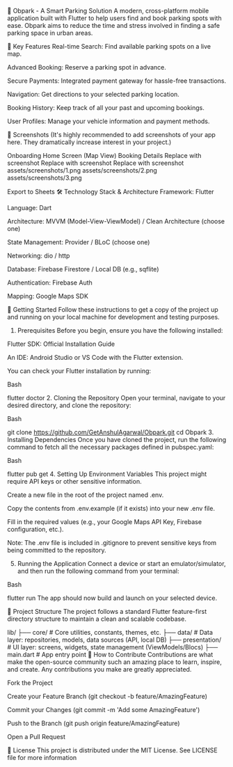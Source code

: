 🚗 Obpark - A Smart Parking Solution
A modern, cross-platform mobile application built with Flutter to help users find and book parking spots with ease. Obpark aims to reduce the time and stress involved in finding a safe parking space in urban areas.

🌟 Key Features
Real-time Search: Find available parking spots on a live map.

Advanced Booking: Reserve a parking spot in advance.

Secure Payments: Integrated payment gateway for hassle-free transactions.

Navigation: Get directions to your selected parking location.

Booking History: Keep track of all your past and upcoming bookings.

User Profiles: Manage your vehicle information and payment methods.

📸 Screenshots
(It's highly recommended to add screenshots of your app here. They dramatically increase interest in your project.)

Onboarding	Home Screen (Map View)	Booking Details
Replace with screenshot	Replace with screenshot	Replace with screenshot
assets/screenshots/1.png	assets/screenshots/2.png	assets/screenshots/3.png

Export to Sheets
🛠️ Technology Stack & Architecture
Framework: Flutter

Language: Dart

Architecture: MVVM (Model-View-ViewModel) / Clean Architecture (choose one)

State Management: Provider / BLoC (choose one)

Networking: dio / http

Database: Firebase Firestore / Local DB (e.g., sqflite)

Authentication: Firebase Auth

Mapping: Google Maps SDK

🚀 Getting Started
Follow these instructions to get a copy of the project up and running on your local machine for development and testing purposes.

1. Prerequisites
   Before you begin, ensure you have the following installed:

Flutter SDK: Official Installation Guide

An IDE: Android Studio or VS Code with the Flutter extension.

You can check your Flutter installation by running:

Bash

flutter doctor
2. Cloning the Repository
   Open your terminal, navigate to your desired directory, and clone the repository:

Bash

git clone https://github.com/GetAnshulAgarwal/Obpark.git
cd Obpark
3. Installing Dependencies
   Once you have cloned the project, run the following command to fetch all the necessary packages defined in pubspec.yaml:

Bash

flutter pub get
4. Setting Up Environment Variables
   This project might require API keys or other sensitive information.

Create a new file in the root of the project named .env.

Copy the contents from .env.example (if it exists) into your new .env file.

Fill in the required values (e.g., your Google Maps API Key, Firebase configuration, etc.).

Note: The .env file is included in .gitignore to prevent sensitive keys from being committed to the repository.

5. Running the Application
   Connect a device or start an emulator/simulator, and then run the following command from your terminal:

Bash

flutter run
The app should now build and launch on your selected device.

📁 Project Structure
The project follows a standard Flutter feature-first directory structure to maintain a clean and scalable codebase.

lib/
├── core/           # Core utilities, constants, themes, etc.
├── data/           # Data layer: repositories, models, data sources (API, local DB)
├── presentation/   # UI layer: screens, widgets, state management (ViewModels/Blocs)
├── main.dart       # App entry point
🤝 How to Contribute
Contributions are what make the open-source community such an amazing place to learn, inspire, and create. Any contributions you make are greatly appreciated.

Fork the Project

Create your Feature Branch (git checkout -b feature/AmazingFeature)

Commit your Changes (git commit -m 'Add some AmazingFeature')

Push to the Branch (git push origin feature/AmazingFeature)

Open a Pull Request

📄 License
This project is distributed under the MIT License. See LICENSE file for more information